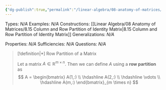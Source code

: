 ```yaml
---
{"dg-publish":true,"permalink":"/linear-algebra/08-anatomy-of-matrices/8-14-row-partition-of-a-matrix/","tags":["Type/Definition","Topic/Linear_Algebra"]}
---
```


Types: *N/A*
Examples: *N/A*
Constructions: [[Linear Algebra/08 Anatomy of Matrices/8.15 Column and Row Partition of Identity Matrix\|8.15 Column and Row Partition of Identity Matrix]]
Generalizations: *N/A*

Properties: *N/A*
Sufficiencies: *N/A*
Questions: *N/A*

> [!definition|*] Row Partition of a Matrix
> 
> Let a matrix $A \in \mathbb{R}^{m \times n}$. Then we can define $A$ using a **row partition** as
> $$
> A = \begin{bmatrix}
> A(1,:) \\
> \hdashline 
> A(2,:) \\
> \hdashline 
> \vdots  \\
> \hdashline A(m,:)
> \end{bmatrix}_{m \times n}
> $$